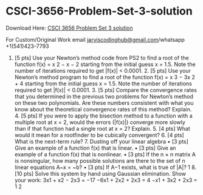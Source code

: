 # CSCI-3656-Problem-Set-3-solution

Download Here: [CSCI 3656 Problem Set 3 solution](https://jarviscodinghub.com/assignment/csci-3656-problem-set-3-solution/)

For Custom/Original Work email jarviscodinghub@gmail.com/whatsapp +1(541)423-7793

1. [5 pts] Use your Newton’s method code from PS2 to find a root of the function
f(x) = x
2 − x − 2 starting from the initial guess x = 1.5. Note the number of
iterations required to get |f(x)| < 0.0001. 2. [5 pts] Use your Newton’s method program to find a root of the function f(x) = x 3 − 3x 2 + 4 starting from the initial guess x = 1.5. Note the number of iterations required to get |f(x)| < 0.0001. 3. [5 pts] Compare the convergence rates that you determined in the previous two problems for Newton’s method on these two polynomials. Are these numbers consistent with what you know about the theoretical convergence rates of this method? Explain. 4. [5 pts] If you were to apply the bisection method to a function with a multiple root at x = 2, would the errors (|f(x)|) converge more slowly than if that function had a single root at x = 2? Explain. 5. [4 pts] What would it mean for a rootfinder to be cubically convergent? 6. [4 pts] What is the next-term rule? 7. Dusting off your linear algebra • [3 pts] Give an example of a function f(x) that is linear. • [3 pts] Give an example of a function f(x) that is nonlinear. • [3 pts] If the n × n matrix A is nonsingular, how many possible solutions are there to the set of n linear equations A~x = ~b? • [3 pts] If A−1 exists, what is true of |A|? 1 8. [10 pts] Solve this system by hand using Gaussian elimination. Show your work: 3x1 + x2 − 2x3 = −17 −6x1 + 2x2 + 2x3 = 4 −x1 + 3x2 + 2x3 = 1 2

